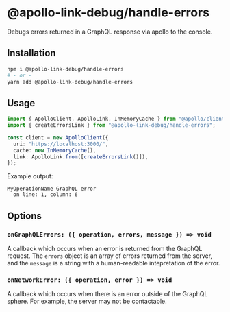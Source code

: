 # @apollo-link-debug/handle-errors

Debugs errors returned in a GraphQL response via apollo to the console.

## Installation

```bash
npm i @apollo-link-debug/handle-errors
# - or -
yarn add @apollo-link-debug/handle-errors
```

## Usage

```typescript
import { ApolloClient, ApolloLink, InMemoryCache } from "@apollo/client";
import { createErrorsLink } from "@apollo-link-debug/handle-errors";

const client = new ApolloClient({
  uri: "https://localhost:3000/",
  cache: new InMemoryCache(),
  link: ApolloLink.from([createErrorsLink()]),
});
```

Example output:

```text
MyOperationName GraphQL error
  on line: 1, column: 6
```

## Options

### `onGraphQLErrors: ({ operation, errors, message }) => void`

A callback which occurs when an error is returned from the GraphQL request. The
`errors` object is an array of errors returned from the server, and the
`message` is a string with a human-readable intepretation of the error.

### `onNetworkError: ({ operation, error }) => void`

A callback which occurs when there is an error outside of the GraphQL sphere.
For example, the server may not be contactable.
